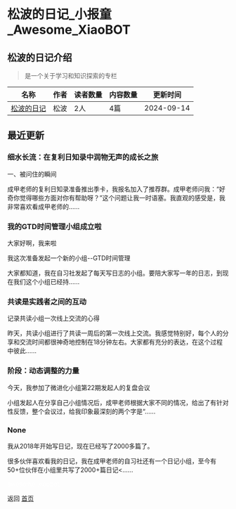 # 松波的日记_小报童_Awesome_XiaoBOT

## 松波的日记介绍
> 是一个关于学习和知识探索的专栏  
  


|名称|作者|读者数量|内容数量|更新时间|
|---|---|---|---|---|
|[松波的日记](https://xiaobot.net/p/yes100326?refer=0b133df9-27dc-423b-8101-639049001c13)|松波|2人|4篇|2024-09-14|

## 最近更新
### 细水长流：在复利日知录中润物无声的成长之旅

一、被问住的瞬间

成甲老师的复利日知录准备推出季卡，我报名加入了推荐群。成甲老师问我：“好奇你觉得哪些方面对你有帮助呀？”这个问题让我一时语塞。我直观的感受是，我非常喜欢看成甲老师的......

### 我的GTD时间管理小组成立啦

大家好啊，我来啦

我这次准备发起一个新的小组--GTD时间管理

大家都知道，我在自习社发起了每天写日志的小组。要陪大家写一年的日志，到现在我们这个小组已经持......

### 共读是实践者之间的互动

记录共读小组一次线上交流的心得

昨天，共读小组进行了共读一周后的第一次线上交流。我感觉特别好，每个人的分享和交流时间都很神奇地控制在18分钟左右。大家都有充分的表达，在这个过程中彼此......

### 阶段：动态调整的力量

今天，我参加了微进化小组第22期发起人的复盘会议

小组发起人在分享自己小组情况后，成甲老师根据大家不同的情况，给出了有针对性反馈，整个会议过，给我印象最深刻的两个字是“......

### None

我从2018年开始写日记，现在已经写了2000多篇了。

很多伙伴喜欢看我的日记，我在成甲老师的自习社还有一个日记小组，至今有50+位伙伴在小组里共写了2000+篇日记<......


<a href="https://github.com/Reno9527/awesome-xiaobot" style="color: white; text-decoration: none;">awesome-xiaobot</a>

返回 [首页](../README.md)
